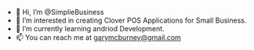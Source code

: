 - 👋 Hi, I’m @SimplieBusiness
- 👀 I’m interested in creating Clover POS Applications for Small Business.
- 🌱 I’m currently learning andriod Development.
- 📫 You can reach me at garymcburney@gmail.com

<!---
SimplieBusiness/SimplieBusiness is a ✨ special ✨ repository because its `README.md` (this file) appears on your GitHub profile.
You can click the Preview link to take a look at your changes.
--->
